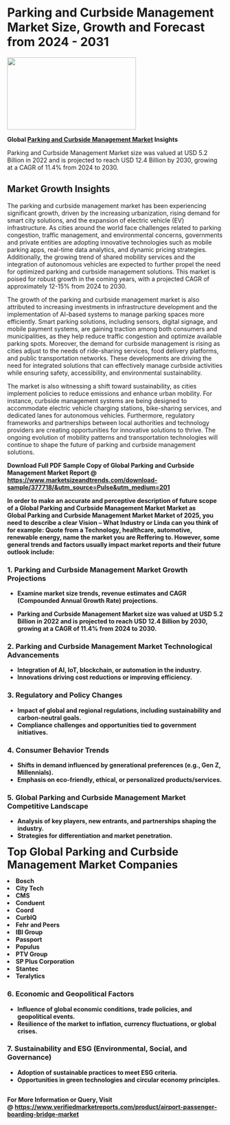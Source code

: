 <H1>Parking and Curbside Management Market Size, Growth and Forecast from 2024 - 2031</H1><img class="aligncenter size-medium wp-image-584254" src="https://thirdeyenews.in/wp-content/uploads/2024/09/Global-Market-Research-300x168.jpeg" alt="" width="300" height="168" /><p><strong>Global&nbsp;<a href="https://www.marketsizeandtrends.com/download-sample/377718/&amp;utm_source=Pulse&amp;utm_medium=201">Parking and Curbside Management Market</a> Insights</strong></p><p>Parking and Curbside Management Market size was valued at USD 5.2 Billion in 2022 and is projected to reach USD 12.4 Billion by 2030, growing at a CAGR of 11.4% from 2024 to 2030.</p><p><h2>Market Growth Insights</h2> <p>The parking and curbside management market has been experiencing significant growth, driven by the increasing urbanization, rising demand for smart city solutions, and the expansion of electric vehicle (EV) infrastructure. As cities around the world face challenges related to parking congestion, traffic management, and environmental concerns, governments and private entities are adopting innovative technologies such as mobile parking apps, real-time data analytics, and dynamic pricing strategies. Additionally, the growing trend of shared mobility services and the integration of autonomous vehicles are expected to further propel the need for optimized parking and curbside management solutions. This market is poised for robust growth in the coming years, with a projected CAGR of approximately 12-15% from 2024 to 2030.</p> <p><strong></strong></p> <p>The growth of the parking and curbside management market is also attributed to increasing investments in infrastructure development and the implementation of AI-based systems to manage parking spaces more efficiently. Smart parking solutions, including sensors, digital signage, and mobile payment systems, are gaining traction among both consumers and municipalities, as they help reduce traffic congestion and optimize available parking spots. Moreover, the demand for curbside management is rising as cities adjust to the needs of ride-sharing services, food delivery platforms, and public transportation networks. These developments are driving the need for integrated solutions that can effectively manage curbside activities while ensuring safety, accessibility, and environmental sustainability.</p> <p>The market is also witnessing a shift toward sustainability, as cities implement policies to reduce emissions and enhance urban mobility. For instance, curbside management systems are being designed to accommodate electric vehicle charging stations, bike-sharing services, and dedicated lanes for autonomous vehicles. Furthermore, regulatory frameworks and partnerships between local authorities and technology providers are creating opportunities for innovative solutions to thrive. The ongoing evolution of mobility patterns and transportation technologies will continue to shape the future of parking and curbside management solutions.</p> <p><strong></p><p><span class=""><strong>Download Full PDF Sample Copy of Global Parking and Curbside Management Market Report</strong> @ <a href="https://www.marketsizeandtrends.com/download-sample/377718/&amp;utm_source=Pulse&amp;utm_medium=201" target="_blank">https://www.marketsizeandtrends.com/download-sample/377718/&amp;utm_source=Pulse&amp;utm_medium=201</a></span></p><p>In order to make an accurate and perceptive description of future scope of a Global&nbsp;Parking and Curbside Management Market Market as Global&nbsp;Parking and Curbside Management Market Market of 2025, you need to describe a clear Vision &ndash; What Industry or Linda can you think of for example: Quote from a Technology, healthcare, automotive, renewable energy, name the market you are Reffering to. However, some general trends and factors usually impact market reports and their future outlook include:</p><h3>1.&nbsp;<strong>Parking and Curbside Management Market Growth Projections</strong></h3><ul><li>Examine market size trends, revenue estimates and CAGR (Compounded Annual Growth Rate) projections.</li><li><p>Parking and Curbside Management Market size was valued at USD 5.2 Billion in 2022 and is projected to reach USD 12.4 Billion by 2030, growing at a CAGR of 11.4% from 2024 to 2030.</p></li></ul><h3>2.&nbsp;<strong>Parking and Curbside Management Market Technological Advancements</strong></h3><ul><li>Integration of AI, IoT, blockchain, or automation in the industry.</li><li>Innovations driving cost reductions or improving efficiency.</li></ul><h3>3.&nbsp;<strong>Regulatory and Policy Changes</strong></h3><ul><li>Impact of global and regional regulations, including sustainability and carbon-neutral goals.</li><li>Compliance challenges and opportunities tied to government initiatives.</li></ul><h3>4.&nbsp;<strong>Consumer Behavior Trends</strong></h3><ul><li>Shifts in demand influenced by generational preferences (e.g., Gen Z, Millennials).</li><li>Emphasis on eco-friendly, ethical, or personalized products/services.</li></ul><h3>5.&nbsp;<strong>Global Parking and Curbside Management Market Competitive Landscape</strong></h3><ul><li>Analysis of key players, new entrants, and partnerships shaping the industry.</li><li>Strategies for differentiation and market penetration.</li></ul><p data-pm-slice="1 1 []"><span style="color: inherit; font-family: inherit; font-size: 25px;">Top Global Parking and Curbside Management Market Companies</span></p><div class="" data-test-id=""><p><li>Bosch</li><li> City Tech</li><li> CMS</li><li> Conduent</li><li> Coord</li><li> CurbIQ</li><li> Fehr and Peers</li><li> IBI Group</li><li> Passport</li><li> Populus</li><li> PTV Group</li><li> SP Plus Corporation</li><li> Stantec</li><li> Teralytics</li></p></div><h3>6.&nbsp;<strong>Economic and Geopolitical Factors</strong></h3><ul><li>Influence of global economic conditions, trade policies, and geopolitical events.</li><li>Resilience of the market to inflation, currency fluctuations, or global crises.</li></ul><h3>7.&nbsp;<strong>Sustainability and ESG (Environmental, Social, and Governance)</strong></h3><ul><li>Adoption of sustainable practices to meet ESG criteria.</li><li>Opportunities in green technologies and circular economy principles.</li></ul><h2><strong style="font-size: 14px;">For More Information or Query, Visit @&nbsp;</strong><a style="background-color: #ffffff; font-size: 14px;" href="https://www.marketsizeandtrends.com/report/parking-and-curbside-management-market/" target="_blank">https://www.verifiedmarketreports.com/product/airport-passenger-boarding-bridge-market</a></h2>
